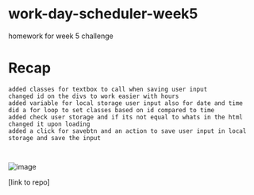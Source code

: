# work-day-scheduler-week5

homework for week 5 challenge

# Recap

```
added classes for textbox to call when saving user input
changed id on the divs to work easier with hours
added variable for local storage user input also for date and time
did a for loop to set classes based on id compared to time
added check user storage and if its not equal to whats in the html changed it upon loading
added a click for savebtn and an action to save user input in local storage and save the input



```

![image](https://github.com/cliffordrouzeau/work-day-scheduler-week5/assets/142095138/ff580794-ace6-41a5-8d7b-e8a001c56a51)



[link to repo]
